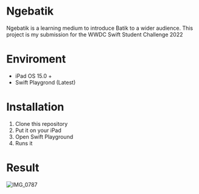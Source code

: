 # Ngebatik
Ngebatik is a learning medium to introduce Batik to a wider audience. This project is my submission for the WWDC Swift Student Challenge 2022

# Enviroment
 - iPad OS 15.0 +
 - Swift Playgrond (Latest)

# Installation
1. Clone this repository
2. Put it on your iPad
3. Open Swift Playground
4. Runs it

# Result
![IMG_0787](https://github.com/confusionhill/Ngebatik/assets/71744284/ea9993a0-1edc-4b3e-a4ef-54b4643f2795)
